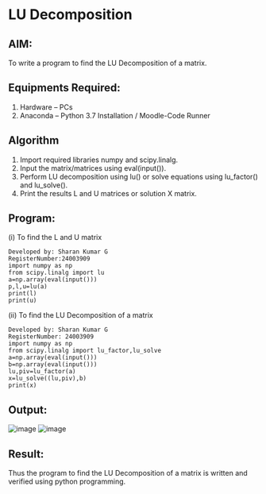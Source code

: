 # LU Decomposition 

## AIM:
To write a program to find the LU Decomposition of a matrix.

## Equipments Required:
1. Hardware – PCs
2. Anaconda – Python 3.7 Installation / Moodle-Code Runner

## Algorithm
1. Import required libraries numpy and scipy.linalg.
2. Input the matrix/matrices using eval(input()).
3. Perform LU decomposition using lu() or solve equations using lu_factor() and lu_solve().
4. Print the results L and U matrices or solution X matrix.

## Program:
(i) To find the L and U matrix
```
Developed by: Sharan Kumar G
RegisterNumber:24003909 
import numpy as np
from scipy.linalg import lu
a=np.array(eval(input()))
p,l,u=lu(a)
print(l)
print(u)
```
(ii) To find the LU Decomposition of a matrix
```
Developed by: Sharan Kumar G
RegisterNumber: 24003909
import numpy as np
from scipy.linalg import lu_factor,lu_solve
a=np.array(eval(input()))
b=np.array(eval(input()))
lu,piv=lu_factor(a)
x=lu_solve((lu,piv),b)
print(x)
```

## Output:
![image](https://github.com/user-attachments/assets/785f08ec-7528-40a3-9b34-5b0ca0596537)
![image](https://github.com/user-attachments/assets/6037ef3c-f64a-459a-a033-ae1a720d5242)


## Result:
Thus the program to find the LU Decomposition of a matrix is written and verified using python programming.

